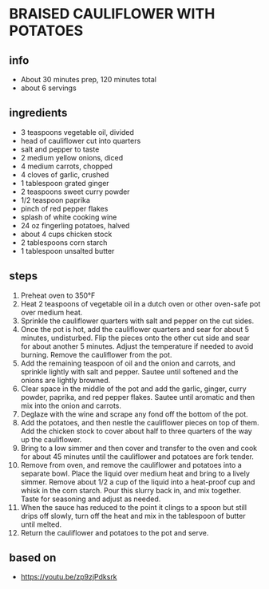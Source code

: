 # BRAISED CAULIFLOWER WITH POTATOES
## info  
* About 30 minutes prep, 120 minutes total
* about 6 servings  

## ingredients
* 3 teaspoons vegetable oil, divided
* head of cauliflower cut into quarters
* salt and pepper to taste
* 2 medium yellow onions, diced
* 4 medium carrots, chopped
* 4 cloves of garlic, crushed
* 1 tablespoon grated ginger
* 2 teaspoons sweet curry powder
* 1/2 teaspoon paprika
* pinch of red pepper flakes
* splash of white cooking wine
* 24 oz fingerling potatoes, halved
* about 4 cups chicken stock
* 2 tablespoons corn starch
* 1 tablespoon unsalted butter

## steps  
1. Preheat oven to 350°F
1. Heat 2 teaspoons of vegetable oil in a dutch oven or other oven-safe pot
   over medium heat.
1. Sprinkle the cauliflower quarters with salt and pepper on the cut sides.
1. Once the pot is hot, add the cauliflower quarters and sear for about 5
   minutes, undisturbed. Flip the pieces onto the other cut side and sear for
   about another 5 minutes. Adjust the temperature if needed to avoid burning.
   Remove the cauliflower from the pot.
1. Add the remaining teaspoon of oil and the onion and carrots, and sprinkle
   lightly with salt and pepper. Sautee until softened and the onions are
   lightly browned.
1. Clear space in the middle of the pot and add the garlic, ginger, curry
   powder, paprika, and red pepper flakes. Sautee until aromatic and then mix
   into the onion and carrots.
1. Deglaze with the wine and scrape any fond off the bottom of the pot.
1. Add the potatoes, and then nestle the cauliflower pieces on top of them. Add
   the chicken stock to cover about half to three quarters of the way up the
   cauliflower.
1. Bring to a low simmer and then cover and transfer to the oven and cook for
   about 45 minutes until the cauliflower and potatoes are fork tender.
1. Remove from oven, and remove the cauliflower and potatoes into a separate
   bowl. Place the liquid over medium heat and bring to a lively simmer. Remove
   about 1/2 a cup of the liquid into a heat-proof cup and whisk in the corn
   starch.  Pour this slurry back in, and mix together. Taste for seasoning and
   adjust as needed.
1. When the sauce has reduced to the point it clings to a spoon but still drips
   off slowly, turn off the heat and mix in the tablespoon of butter until
   melted.
1. Return the cauliflower and potatoes to the pot and serve.

## based on
* https://youtu.be/zp9zjPdksrk
